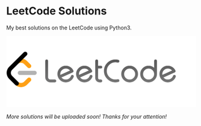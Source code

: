 # LeetCode Solutions
My best solutions on the LeetCode using Python3.

![](leetcode2.png)

*More solutions will be uploaded soon! Thanks for your attention!*
